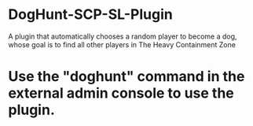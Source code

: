 # DogHunt-SCP-SL-Plugin
A plugin that automatically chooses a random player to become a dog, whose goal is to find all other players in The Heavy Containment Zone
# Use the "doghunt" command in the external admin console to use the plugin.
